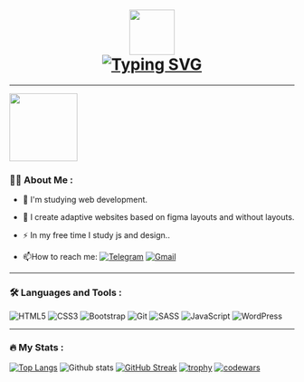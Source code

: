
<h1 align="center"><a href="https://git.io/typing-svg"><img src="https://avatars.githubusercontent.com/u/86792732?v=4" width="80"><br><a href="https://git.io/typing-svg"><img src="https://readme-typing-svg.herokuapp.com?font=Fira+Code&pause=1000&color=689D6A&background=282828&center=true&vCenter=true&width=435&lines=Hi%2C+my+name+is+Dmitry.;I+am+a+front-end+developer." alt="Typing SVG" /></a></h1>

---

<img src='https://media.giphy.com/media/ZDTbix65Me1YDNLDF3/giphy.gif' width='120'>

### :man_technologist: About Me :

- :telescope: I'm studying web development.

- :seedling: I create adaptive websites based on figma layouts and without layouts.

- :zap: In my free time I study js and design..

- :mailbox:How to reach me: 
[![Telegram](https://img.shields.io/badge/Telegram-2CA5E0?style=for-the-badge&logo=telegram&logoColor=white)](https://t.me/Brahner) [![Gmail](https://img.shields.io/badge/Gmail-D14836?style=for-the-badge&logo=gmail&logoColor=white)](mailto:brachneq@gmail.com)


---

### :hammer_and_wrench: Languages and Tools :
![HTML5](https://img.shields.io/badge/html5-%23E34F26.svg?style=for-the-badge&logo=html5&logoColor=white) ![CSS3](https://img.shields.io/badge/css3-%231572B6.svg?style=for-the-badge&logo=css3&logoColor=white) ![Bootstrap](https://img.shields.io/badge/bootstrap-%23563D7C.svg?style=for-the-badge&logo=bootstrap&logoColor=white) ![Git](https://img.shields.io/badge/git-%23F05033.svg?style=for-the-badge&logo=git&logoColor=white) ![SASS](https://img.shields.io/badge/SASS-hotpink.svg?style=for-the-badge&logo=SASS&logoColor=white) ![JavaScript](https://img.shields.io/badge/javascript-%23323330.svg?style=for-the-badge&logo=javascript&logoColor=%23F7DF1E) ![WordPress](https://img.shields.io/badge/WordPress-%23117AC9.svg?style=for-the-badge&logo=WordPress&logoColor=white)

---

### :fire: My Stats :
[![Top Langs](https://github-readme-stats.vercel.app/api/top-langs/?username=Brahner&layout=compact&theme=gruvbox)](https://github.com/Brahner/github-readme-stats)
![Github stats](https://github-readme-stats.vercel.app/api?username=Brahner&theme=gruvbox&show_icons=true&count_private=true)
[![GitHub Streak](http://github-readme-streak-stats.herokuapp.com?user=brahner&theme=gruvbox&hide_border=true&locale=ru)](https://git.io/streak-stats)
[![trophy](https://github-profile-trophy.vercel.app/?username=Brahner&theme=gruvbox)](https://github.com/Brahner/github-profile-trophy)
[![codewars](https://www.codewars.com/users/Brahner/badges/small)](https://www.codewars.com/users/Brahner)